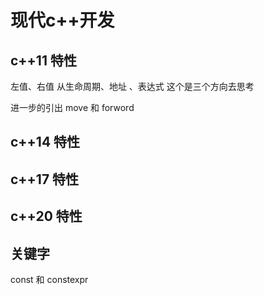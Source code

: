 # 现代c++开发

## c++11 特性

左值、右值 从生命周期、地址 、表达式 这个是三个方向去思考

进一步的引出 move 和 forword

## c++14 特性


## c++17 特性


## c++20 特性




## 关键字

const 和 constexpr
